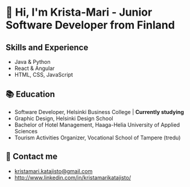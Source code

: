 # :wave: Hi, I'm Krista-Mari - Junior Software Developer from Finland

## Skills and Experience
* Java & Python
* React & Angular
* HTML, CSS, JavaScript

## :books: Education
* Software Developer, Helsinki Business College | **Currently studying**
* Graphic Design, Helsinki Design School
* Bachelor of Hotel Management, Haaga-Helia University of Applied Sciences
* Tourism Activities Organizer, Vocational School of Tampere (tredu)

## :email: Contact me
* kristamari.katajisto@gmail.com
* http://www.linkedin.com/in/kristamarikatajisto/
